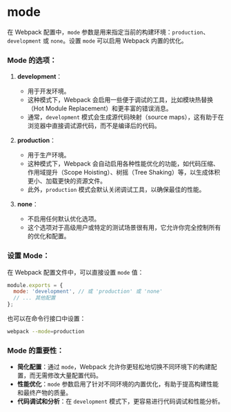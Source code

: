 # mode 

在 Webpack 配置中，`mode` 参数是用来指定当前的构建环境：`production`、`development` 或 `none`。设置 `mode` 可以启用 Webpack 内置的优化。

### Mode 的选项：

1. **development**：
   - 用于开发环境。
   - 这种模式下，Webpack 会启用一些便于调试的工具，比如模块热替换（Hot Module Replacement）和更丰富的错误消息。
   - 通常，`development` 模式会生成源代码映射（source maps），这有助于在浏览器中直接调试源代码，而不是编译后的代码。

2. **production**：
   - 用于生产环境。
   - 这种模式下，Webpack 会自动启用各种性能优化的功能，如代码压缩、作用域提升（Scope Hoisting）、树摇（Tree Shaking）等，以生成体积更小、加载更快的资源文件。
   - 此外，`production` 模式会默认关闭调试工具，以确保最佳的性能。

3. **none**：
   - 不启用任何默认优化选项。
   - 这个选项对于高级用户或特定的测试场景很有用，它允许你完全控制所有的优化和配置。

### 设置 Mode：

在 Webpack 配置文件中，可以直接设置 `mode` 值：

```javascript
module.exports = {
  mode: 'development', // 或 'production' 或 'none'
  // ... 其他配置
};
```

也可以在命令行接口中设置：

```bash
webpack --mode=production
```

### Mode 的重要性：

- **简化配置**：通过 `mode`，Webpack 允许你更轻松地切换不同环境下的构建配置，而无需修改大量配置代码。
- **性能优化**：`mode` 参数启用了针对不同环境的内置优化，有助于提高构建性能和最终产物的质量。
- **代码调试和分析**：在 `development` 模式下，更容易进行代码调试和性能分析。
